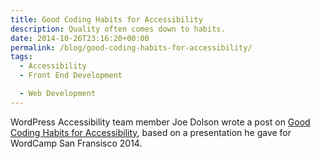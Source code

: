 ```yaml
---
title: Good Coding Habits for Accessibility
description: Quality often comes down to habits.
date: 2014-10-26T23:16:20+00:00
permalink: /blog/good-coding-habits-for-accessibility/
tags:
  - Accessibility
  - Front End Development

  - Web Development
---
```


WordPress Accessibility team member Joe Dolson wrote a post on [Good Coding Habits for Accessibility](https://www.joedolson.com/2014/10/good-coding-habits-accessibility/), based on a presentation he gave for WordCamp San Fransisco 2014.

